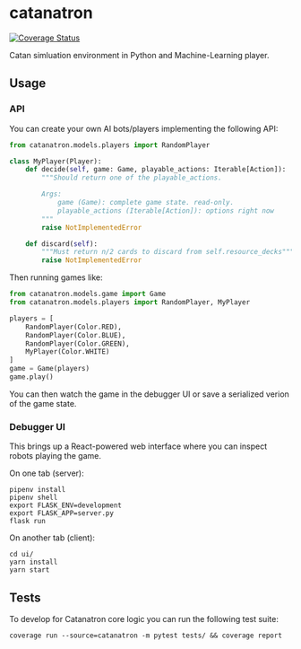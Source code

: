 # catanatron

[![Coverage Status](https://coveralls.io/repos/github/bcollazo/catanatron/badge.svg?branch=master)](https://coveralls.io/github/bcollazo/catanatron?branch=master)

Catan simluation environment in Python and Machine-Learning player.

## Usage

### API

You can create your own AI bots/players implementing the following API:

```python
from catanatron.models.players import RandomPlayer

class MyPlayer(Player):
    def decide(self, game: Game, playable_actions: Iterable[Action]):
        """Should return one of the playable_actions.

        Args:
            game (Game): complete game state. read-only.
            playable_actions (Iterable[Action]): options right now
        """
        raise NotImplementedError

    def discard(self):
        """Must return n/2 cards to discard from self.resource_decks"""
        raise NotImplementedError
```

Then running games like:

```python
from catanatron.models.game import Game
from catanatron.models.players import RandomPlayer, MyPlayer

players = [
    RandomPlayer(Color.RED),
    RandomPlayer(Color.BLUE),
    RandomPlayer(Color.GREEN),
    MyPlayer(Color.WHITE)
]
game = Game(players)
game.play()
```

You can then watch the game in the debugger UI or save a serialized verion of the game state.

### Debugger UI

This brings up a React-powered web interface where you can inspect robots playing
the game.

On one tab (server):

```
pipenv install
pipenv shell
export FLASK_ENV=development
export FLASK_APP=server.py
flask run
```

On another tab (client):

```
cd ui/
yarn install
yarn start
```

## Tests

To develop for Catanatron core logic you can run the following test suite:

```
coverage run --source=catanatron -m pytest tests/ && coverage report
```
